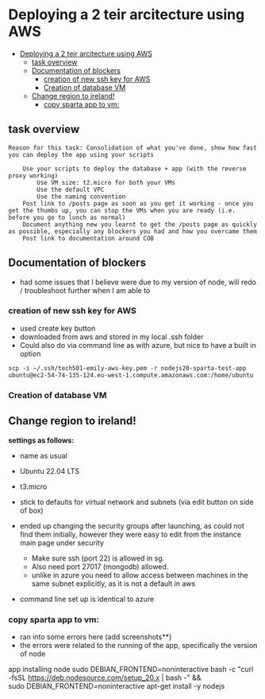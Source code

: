 # Deploying a 2 teir arcitecture using AWS 

- [Deploying a 2 teir arcitecture using AWS](#deploying-a-2-teir-arcitecture-using-aws)
  - [task overview](#task-overview)
  - [Documentation of blockers](#documentation-of-blockers)
    - [creation of new ssh key for AWS](#creation-of-new-ssh-key-for-aws)
    - [Creation of database VM](#creation-of-database-vm)
  - [Change region to ireland!](#change-region-to-ireland)
    - [copy sparta app to vm:](#copy-sparta-app-to-vm)


## task overview
```
Reason for this task: Consolidation of what you've done, show how fast you can deploy the app using your scripts

    Use your scripts to deploy the database + app (with the reverse proxy working)
        Use VM size: t2.micro for both your VMs
        Use the default VPC
        Use the naming convention
    Post link to /posts page as soon as you get it working - once you get the thumbs up, you can stop the VMs when you are ready (i.e. before you go to lunch as normal)
    Document anything new you learnt to get the /posts page as quickly as possible, especially any blockers you had and how you overcame them
    Post link to documentation around COB
``` 
## Documentation of blockers
* had some issues that I believe were due to my version of node, will redo / troubleshoot further when I am able to 

### creation of new ssh key for AWS 
* used create key button
* downloaded from aws and stored in my local .ssh folder 
* Could also do via command line as with azure, but nice to have a built in option
```
scp -i ~/.ssh/tech501-emily-aws-key.pem -r nodejs20-sparta-test-app ubuntu@ec2-54-74-135-124.eu-west-1.compute.amazonaws.com:/home/ubuntu
```

### Creation of database VM 
Change region to ireland! 
--- 
**settings as follows:** 
* name as usual 
* Ubuntu 22.04 LTS
* t3.micro
* stick to defaults for virtual network and subnets (via edit button on side of box) 

* ended up changing the security groups after launching, as could not find them initially, however they were easy to edit from the instance main page under security 
  * Make sure ssh (port 22) is allowed in sg.
  * Also need port 27017 (mongodb) allowed.
  * unlike in azure you need to allow access between machines in the same subnet explicitly, as it is not a default in aws 

* command line set up is identical to azure 
### copy sparta app to vm: 

* ran into some errors here (add screenshots**)
* the errors were related to the running of the app, specifically the version of node


app installing node
sudo DEBIAN_FRONTEND=noninteractive bash -c "curl -fsSL https://deb.nodesource.com/setup_20.x | bash -" && \
sudo DEBIAN_FRONTEND=noninteractive apt-get install -y nodejs